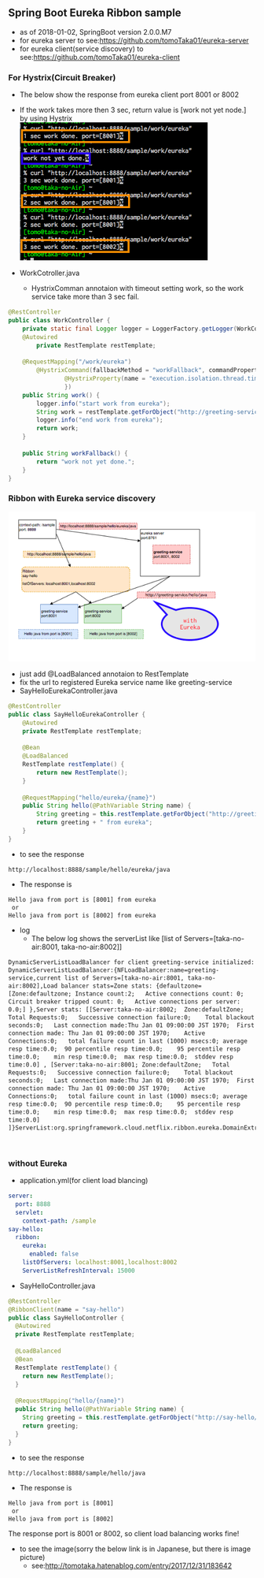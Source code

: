 ## Spring Boot Eureka Ribbon sample
  * as of 2018-01-02, SpringBoot version 2.0.0.M7
  * for eureka server to see:https://github.com/tomoTaka01/eureka-server
  * for eureka client(service discovery) to see:https://github.com/tomoTaka01/eureka-client

### For Hystrix(Circuit Breaker)
  * The below show the response from eureka client port 8001 or 8002
  * If the work takes more then 3 sec, return value is [work not yet node.] by using Hystrix
  ![GitHub Logo](/images/work.png)

  * WorkCotroller.java
    * HystrixComman annotaion with timeout setting work, so the work service take more than 3 sec fail.


```java
@RestController
public class WorkController {
    private static final Logger logger = LoggerFactory.getLogger(WorkController.class);
    @Autowired
        private RestTemplate restTemplate;

    @RequestMapping("/work/eureka")
        @HystrixCommand(fallbackMethod = "workFallback", commandProperties = {
                @HystrixProperty(name = "execution.isolation.thread.timeoutInMilliseconds", value = "3100")
                })
    public String work() {
        logger.info("start work from eureka");
        String work = restTemplate.getForObject("http://greeting-service/work", String.class);
        logger.info("end work from eureka");
        return work;
    }

    public String workFallback() {
        return "work not yet done.";
    }
}
```

### Ribbon with Eureka service discovery
  ![GitHub Logo](/images/ribbon-eureka-flow.png)

  * just add @LoadBalanced annotaion to RestTemplate
  * fix the url to registered Eureka service name like greeting-service
  * SayHelloEurekaController.java
```java
@RestController
public class SayHelloEurekaController {
    @Autowired
    private RestTemplate restTemplate;

    @Bean
    @LoadBalanced
    RestTemplate restTemplate() {
        return new RestTemplate();
    }

    @RequestMapping("hello/eureka/{name}")
    public String hello(@PathVariable String name) {
        String greeting = this.restTemplate.getForObject("http://greeting-service/hello/" + name, String.class);
        return greeting + " from eureka";
    }
}
```

  * to see the response

```
http://localhost:8888/sample/hello/eureka/java
```

  * The response is 

```
Hello java from port is [8001] from eureka
 or 
Hello java from port is [8002] from eureka
```

  * log
    * The below log shows the serverList like [list of Servers=[taka-no-air:8001, taka-no-air:8002]]

```
DynamicServerListLoadBalancer for client greeting-service initialized: DynamicServerListLoadBalancer:{NFLoadBalancer:name=greeting-service,current list of Servers=[taka-no-air:8001, taka-no-air:8002],Load balancer stats=Zone stats: {defaultzone=[Zone:defaultzone; Instance count:2;   Active connections count: 0;    Circuit breaker tripped count: 0;   Active connections per server: 0.0;] },Server stats: [[Server:taka-no-air:8002;  Zone:defaultZone;   Total Requests:0;   Successive connection failure:0;    Total blackout seconds:0;   Last connection made:Thu Jan 01 09:00:00 JST 1970;  First connection made: Thu Jan 01 09:00:00 JST 1970;    Active Connections:0;   total failure count in last (1000) msecs:0; average resp time:0.0;  90 percentile resp time:0.0;    95 percentile resp time:0.0;    min resp time:0.0;  max resp time:0.0;  stddev resp time:0.0] , [Server:taka-no-air:8001; Zone:defaultZone;   Total Requests:0;   Successive connection failure:0;    Total blackout seconds:0;   Last connection made:Thu Jan 01 09:00:00 JST 1970;  First connection made: Thu Jan 01 09:00:00 JST 1970;    Active Connections:0;   total failure count in last (1000) msecs:0; average resp time:0.0;  90 percentile resp time:0.0;    95 percentile resp time:0.0;    min resp time:0.0;  max resp time:0.0;  stddev resp time:0.0] ]}ServerList:org.springframework.cloud.netflix.ribbon.eureka.DomainExtractingServerList@e9079b9



```

### without Eureka

  * application.yml(for client load blancing)
```yml
server:
  port: 8888
  servlet:
    context-path: /sample
say-hello:
  ribbon:
    eureka:
      enabled: false
    listOfServers: localhost:8001,localhost:8002
    ServerListRefreshInterval: 15000
```


  * SayHelloController.java
```java
@RestController
@RibbonClient(name = "say-hello")
public class SayHelloController {
  @Autowired
  private RestTemplate restTemplate;

  @LoadBalanced
  @Bean
  RestTemplate restTemplate() {
    return new RestTemplate();
  }

  @RequestMapping("hello/{name}")
  public String hello(@PathVariable String name) {
    String greeting = this.restTemplate.getForObject("http://say-hello/hello/" + name, String.class);
    return greeting;
  }
}
```

  * to see the response

```
http://localhost:8888/sample/hello/java
```

  * The response is 

```
Hello java from port is [8001]
 or 
Hello java from port is [8002]
```
The response port is 8001 or 8002, so client load balancing works fine!

  * to see the image(sorry the below link is in Japanese, but there is image picture)
    * see:http://tomotaka.hatenablog.com/entry/2017/12/31/183642
